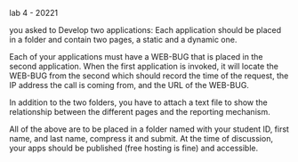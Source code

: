 lab 4 - 20221

you asked to Develop two applications: Each application should be placed in a folder and contain two pages, a static and a dynamic one.

Each of your applications must have a WEB-BUG that is placed in the second application. When the first application is invoked, it will locate the WEB-BUG from the second which should record the time of the request, the IP address the call is coming from, and the URL of the WEB-BUG.

In addition to the two folders, you have to attach a text file to show the relationship between the different pages and the reporting mechanism.

All of the above are to be placed in a folder named with your student ID, first name, and last name, compress it and submit. At the time of discussion, your apps should be published (free hosting is fine) and accessible.
